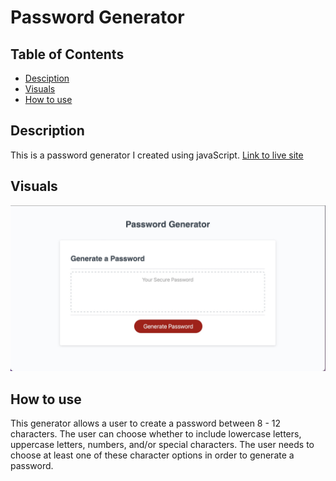 # Password Generator

## Table of Contents
* [Desciption](#description)
* [Visuals](#visuals)
* [How to use](#use)

## Description
This is a password generator I created using javaScript.
[Link to live site]()

## Visuals
![password-generator-screenshot](password-generator-screenshot.jpg)

## How to use
This generator allows a user to create a password between 8 - 12 characters.  The user can choose whether to include lowercase letters, uppercase letters, numbers, and/or special characters.  The user needs to choose at least one of these character options in order to generate a password.